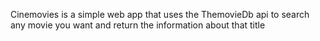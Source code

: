 Cinemovies is a simple web app that uses the ThemovieDb api to search any movie you want and return the information about that title
